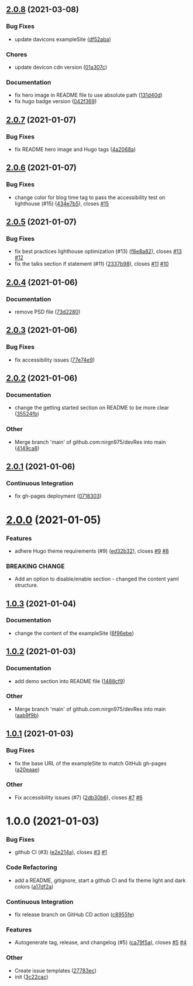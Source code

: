 ## [2.0.8](https://github.com/nirgn975/devRes/compare/v2.0.7...v2.0.8) (2021-03-08)

### Bug Fixes

- update davicons exampleSite ([df52aba](https://github.com/nirgn975/devRes/commit/df52abaaafab96a693a05ab59e1d6b5756102786))

### Chores

- update devicon cdn version ([01a307c](https://github.com/nirgn975/devRes/commit/01a307cb6f2afb2cc422f6443ea5cccd1e032eee))

### Documentation

- fix hero image in README file to use absolute path ([131d40d](https://github.com/nirgn975/devRes/commit/131d40d9e74a2a3f4b6b1a388ac57ff0ea6350a2))
- fix hugo badge version ([042f369](https://github.com/nirgn975/devRes/commit/042f369603a07a71f2ad10b210daab5922d61913))

## [2.0.7](https://github.com/nirgn975/devRes/compare/v2.0.6...v2.0.7) (2021-01-07)

### Bug Fixes

- fix README hero image and Hugo tags ([4a2068a](https://github.com/nirgn975/devRes/commit/4a2068aa28b2b948fb7ea227c55fdd9d32d1c0a6))

## [2.0.6](https://github.com/nirgn975/devRes/compare/v2.0.5...v2.0.6) (2021-01-07)

### Bug Fixes

- change color for blog time tag to pass the accessibility test on lighthouse (#15) ([434e7b5](https://github.com/nirgn975/devRes/commit/434e7b5d65ab44509e92ca9f6c37192b46ac2e63)), closes [#15](https://github.com/nirgn975/devRes/issues/15)

## [2.0.5](https://github.com/nirgn975/devRes/compare/v2.0.4...v2.0.5) (2021-01-07)

### Bug Fixes

- fix best practices lighthouse optimization (#13) ([f8e8a82](https://github.com/nirgn975/devRes/commit/f8e8a827e471eb4e637582cc561c56e6c24eac49)), closes [#13](https://github.com/nirgn975/devRes/issues/13) [#12](https://github.com/nirgn975/devRes/issues/12)
- fix the talks section if statement (#11) ([2337b98](https://github.com/nirgn975/devRes/commit/2337b98b1476997fc01c662c9d38ac5b4cb1a783)), closes [#11](https://github.com/nirgn975/devRes/issues/11) [#10](https://github.com/nirgn975/devRes/issues/10)

## [2.0.4](https://github.com/nirgn975/devRes/compare/v2.0.3...v2.0.4) (2021-01-06)

### Documentation

- remove PSD file ([73d2280](https://github.com/nirgn975/devRes/commit/73d2280e194a65d4ba2aac47502a5b677e0d456d))

## [2.0.3](https://github.com/nirgn975/devRes/compare/v2.0.2...v2.0.3) (2021-01-06)

### Bug Fixes

- fix accessibility issues ([77e74e9](https://github.com/nirgn975/devRes/commit/77e74e9c0fc44b14ebcba562c7ce35e39d0851b7))

## [2.0.2](https://github.com/nirgn975/devRes/compare/v2.0.1...v2.0.2) (2021-01-06)

### Documentation

- change the getting started section on README to be more clear ([35524fb](https://github.com/nirgn975/devRes/commit/35524fbe696080a93caea0fc8b861cbf2ebe54c2))

### Other

- Merge branch 'main' of github.com:nirgn975/devRes into main ([4149ca8](https://github.com/nirgn975/devRes/commit/4149ca839235b6518be65665401dd6e967c5d559))

## [2.0.1](https://github.com/nirgn975/devRes/compare/v2.0.0...v2.0.1) (2021-01-06)

### Continuous Integration

- fix gh-pages deployment ([0718303](https://github.com/nirgn975/devRes/commit/07183038c949835a7d90c5e1c18647d9922e3a33))

# [2.0.0](https://github.com/nirgn975/devRes/compare/v1.0.3...v2.0.0) (2021-01-05)

### Features

- adhere Hugo theme requirements (#9) ([ed32b32](https://github.com/nirgn975/devRes/commit/ed32b322ffc016787c291f7b5e67762ee75182da)), closes [#9](https://github.com/nirgn975/devRes/issues/9) [#8](https://github.com/nirgn975/devRes/issues/8)

### BREAKING CHANGE

- Add an option to disable/enable section - changed the content yaml structure.

## [1.0.3](https://github.com/nirgn975/devRes/compare/v1.0.2...v1.0.3) (2021-01-04)

### Documentation

- change the content of the exampleSite ([6f96ebe](https://github.com/nirgn975/devRes/commit/6f96ebe4940bf7a291fdfefb0ee408604b5d6ba2))

## [1.0.2](https://github.com/nirgn975/devRes/compare/v1.0.1...v1.0.2) (2021-01-03)

### Documentation

- add demo section into README file ([1488cf9](https://github.com/nirgn975/devRes/commit/1488cf9c2313ba868a5ef41e7014b1e9e2f7c590))

### Other

- Merge branch 'main' of github.com:nirgn975/devRes into main ([aab9f9b](https://github.com/nirgn975/devRes/commit/aab9f9b4c344340daac7d918ab72f43174937c3d))

## [1.0.1](https://github.com/nirgn975/devRes/compare/v1.0.0...v1.0.1) (2021-01-03)

### Bug Fixes

- fix the base URL of the exampleSite to match GitHub gh-pages ([a20eaae](https://github.com/nirgn975/devRes/commit/a20eaaec29bcf817d212b92c7607a411fa8f1c43))

### Other

- Fix accessibility issues (#7) ([2db30b6](https://github.com/nirgn975/devRes/commit/2db30b66e3117c23ef2ab0ac6414be9473aeaa6c)), closes [#7](https://github.com/nirgn975/devRes/issues/7) [#6](https://github.com/nirgn975/devRes/issues/6)

# 1.0.0 (2021-01-03)

### Bug Fixes

- github CI (#3) ([e2e214a](https://github.com/nirgn975/devRes/commit/e2e214a445dd8dec39a98b77794bfa6ed6de8f41)), closes [#3](https://github.com/nirgn975/devRes/issues/3) [#1](https://github.com/nirgn975/devRes/issues/1)

### Code Refactoring

- add a README, gitignore, start a github CI and fix theme light and dark colors ([a17df2a](https://github.com/nirgn975/devRes/commit/a17df2ad5ad330c4b55abdc9f0c21668d9713628))

### Continuous Integration

- fix release branch on GitHub CD action ([c8955fe](https://github.com/nirgn975/devRes/commit/c8955feaebf3f02f27c17bf7271cde44a07bad47))

### Features

- Autogenerate tag, release, and changelog (#5) ([ca79f5a](https://github.com/nirgn975/devRes/commit/ca79f5a9ecb45343bc945807c001222008798506)), closes [#5](https://github.com/nirgn975/devRes/issues/5) [#4](https://github.com/nirgn975/devRes/issues/4)

### Other

- Create issue templates ([27783ec](https://github.com/nirgn975/devRes/commit/27783ecca1e9ce4eff390eaaca0fc8771223127f))
- init ([3c22cac](https://github.com/nirgn975/devRes/commit/3c22cac1e98a96fe0ac4c8c01c15855746e6287a))
